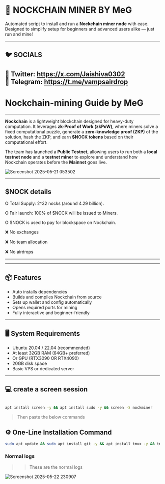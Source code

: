 # 🚀 NOCKCHAIN MINER BY MeG

Automated script to install and run a **Nockchain miner node** with ease. Designed to simplify setup for beginners and advanced users alike — just run and mine!

---

## 🐦 SOCIALS
🔗 Twitter:  https://x.com/Jaishiva0302      
💬 Telegram: https://t.me/vampsairdrop 
---

# Nockchain-mining Guide by MeG


---

**Nockchain** is a lightweight blockchain designed for heavy-duty computation. It leverages **zk-Proof of Work (zkPoW)**, where miners solve a fixed computational puzzle, generate a **zero-knowledge proof (ZKP)** of the solution, hash the ZKP, and earn **\$NOCK tokens** based on their computational effort.

The team has launched a **Public Testnet**, allowing users to run both a **local testnet node** and a **testnet miner** to explore and understand how Nockchain operates before the **Mainnet** goes live.


![Screenshot 2025-05-21 053502](https://github.com/user-attachments/assets/ad102b46-32e8-4018-9569-3c7a00aaaaeb)

---

## $NOCK details 

O Total Supply: 2^32 nocks (around 4.29 billion).

O Fair launch: 100% of $NOCK will be issued to Miners.

O $NOCK is used to pay for blockspace on Nockchain.

❌ No exchanges

❌ No team allocation

❌ No airdrops

---

---
## 📦 Features

- Auto installs dependencies
- Builds and compiles Nockchain from source
- Sets up wallet and config automatically
- Opens required ports for mining
- Fully interactive and beginner-friendly

---

## 🖥️ System Requirements

- Ubuntu 20.04 / 22.04 (recommended)
- At least 32GB RAM (64GB+ preferred)
- Or GPU (RTX3090 OR RTX4090)
- 20GB disk space
- Basic VPS or dedicated server

---
## 💻 create a screen session

```bash 

apt install screen -y && apt install sudo -y && screen -S nockminer

```
> Then paste the below commands 
## ⚙️ One-Line Installation Command

```bash
sudo apt update && sudo apt install git -y && apt install tmux -y && tmux && apt install ufw -y && git clone https://github.com/MeG0302/Nockchain-by-meg && cd Nockchain-by-meg && chmod +x setup.sh && ./setup.sh

```

### Normal logs 

>> These are the normal logs

![Screenshot 2025-05-22 230907](https://github.com/user-attachments/assets/b394c87b-9ff6-42c3-94ba-737ddebb2de7)
